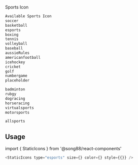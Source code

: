 Sports Icon

``` bash
Available Sports Icon
soccer
basketball 
esports 
boxing
tennis 
volleyball 
baseball 
aussieRules 
americanfootball 
icehockey 
cricket 
golf 
numbergame 
placeholder

badminton
rubgy
dogracing
horseracing
virtualsports
motorsports

allsports
```

## Usage
import { StaticIcons } from '@song88/react-components'
```js
<StaticIcons type="esports" size={} color={} style={{}} />
```
